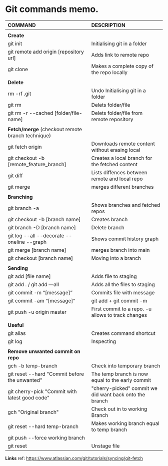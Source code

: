 


# Git commands memo.

| COMMAND                                         | DESCRIPTION                                             |
| :---------------------------------------------- | :------------------------------------------------------ |
|                                                 |                                                         |
| **Create**                                      |                                                         |
| git init                                        | Initialising git in a folder                            |
| git remote add origin [repository url]          | Adds link to remote repo                                |
| git clone                                       | Makes a complete copy of the repo locally               |
|                                                 |                                                         |
| **Delete**                                      |                                                         |
| rm -rf .git                                     | Undo Initialising git in a folder                       |
| git rm                                          | Delets folder/file                                      |
| git rm -r --cached [folder/file-name]           | Delets folder/file from remote repository               |
|                                                 |                                                         |
| **Fetch/merge** (checkout remote branch technique)|                                                         |
| git fetch origin                                | Downloads remote content without erasing local          |
| git checkout -b [remote_feature_branch]         | Creates a local branch for the fetched content          |
| git diff                                        | Lists diffences between remote and local repo           |
| git merge                                       | merges different branches                               |
|                                                 |                                                         |
| **Branching**                                   |                                                         |
| git branch -a                                   | Shows branches and fetched repos                        |
| git checkout -b [branch name]                   | Creates branch                                          |
| git branch -D [branch name]                     | Delete branch                                           |
| git log --all --decorate --oneline --graph      | Shows commit history graph                              |
| git merge [branch name]                         | merges branch into main                                 |
| git checkout [branch name]                      | Moving into a branch                                    |
|                                                 |                                                         |
| **Sending**                                     |                                                         |
| git add [file name]                             | Adds file to staging                                    |
| git add . / git add —all                        | Adds all the files to staging                           |
| git commit -m “[message]”                       | Commits file with message                               |
| git commit -am “[message]”                      | git add + git commit -m                                 |
| git  push -u origin master                      | First commit to a repo. -u allows to track changes      |
|                                                 |                                                         |
| **Useful**                                      |                                                         |
| git alias                                       | Creates command shortcut                                |
| git log                                         | Inspecting                                              |
|                                                 |                                                         |
| **Remove unwanted commit on repo**              |                                                         |
| gch -b temp-branch                              | Check into temporary branch                             |
| git reset --hard "Commit before the unwanted"   | The temp branch is now equal to the early commit        |
| git cherry-pick "Commit with latest good code"  | "cherry-picked" commit we did want back onto the branch |
| gch "Original branch"                           | Check out in to working Branch                          |
| git reset --hard temp-branch                    | Makes working branch equal to temp branch               |
| git push --force working branch                 |                                                         |
| git reset <file>                                | Unstage file                                            |

**Links**
ref: https://www.atlassian.com/git/tutorials/syncing/git-fetch
